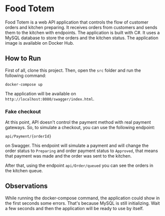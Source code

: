 # Food Totem
Food Totem is a web API application that controls the flow of customer orders and kitchen preparing. It receives orders from customers and sends them to the kitchen with endpoints. The application is built with C#. It uses a MySQL database to store the orders and the kitchen status. The application image is available on Docker Hub.

## How to Run

First of all, clone this project. Then, open the `src` folder and run the following command:

```docker-compose up```

The application will be available on `http://localhost:8080/swagger/index.html`.

### Fake checkout

At this point, API doesn't control the payment method with real payment gateways. So, to simulate a checkout, you can use the following endpoint:

```api/Payment/{orderId}```

on Swagger. This endpoint will simulate a payment and will change the order status to `Preparing` and order payment status to `Approved`, that means that payment was made and the order was sent to the kitchen.

After that, using the endpoint ```api/Order/queued``` you can see the orders in the kitchen queue.

## Observations

While running the docker-compose command, the application could show in the first seconds some errors. That's because MySQL is still initializing. Wait a few seconds and then the application will be ready to use by itself.